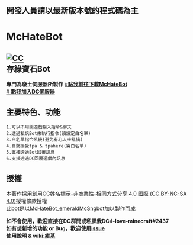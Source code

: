 ## 開發人員請以最新版本號的程式碼為主
# McHateBot
<a href="https://creativecommons.org/licenses/by-nc-sa/4.0/" rel="nofollow"><img src="https://camo.githubusercontent.com/72437363a2c150e50c5c090c5ec0dfde31ce3a28c8a092f638509882b56ceb4e/68747470733a2f2f692e6372656174697665636f6d6d6f6e732e6f72672f6c2f62792d6e632d73612f342e302f38307831352e706e67" alt="CC" data-canonical-src="https://i.creativecommons.org/l/by-nc-sa/4.0/80x15.png" style="max-width: 100%;"></a><br>
存綠寶石Bot
---------------------------------------------------
**專門為廢土伺服器所製作**
[#**點我前往下載McHateBot**](https://github.com/Forever-Hate/McHateBot_emerald/releases)<br>
[# **點我加入DC伺服器**](https://discord.gg/kXwBA4tFKb)
## 主要特色、功能
```  
1.可以不用開遊戲輸入指令&聊天
2.透過私訊Bot來執行指令(須設定白名單)  
3.白名單指令系統(避免有心人士亂搞)  
4.自動接受tpa & tpahere(需白名單)
5.直接透過Bot回覆訊息
6.支援透過DC回覆遊戲內訊息
```
## 授權
本著作採用創用CC[姓名標示-非商業性-相同方式分享 4.0 國際 (CC BY-NC-SA 4.0)](https://creativecommons.org/licenses/by-nc-sa/4.0/deed.zh_TW)授權條款授權<br>
此bot是以[McHateBot_emerald](https://github.com/Forever-Hate/McHateBot_emerald)[McSngbot](https://github.com/SiongSng/McSngbot)加以製作而成

**如不會使用，歡迎直接在DC群問或私訊我DC:I-love-minecraft#2437**<br>
**如有想新增的功能 or Bug，歡迎使用[issue](https://github.com/Forever-Hate/McHateBot_emerald/issues)**<br>
**使用說明 & wiki:[維基](https://github.com/Forever-Hate/McHateBot_emerald/wiki)**





